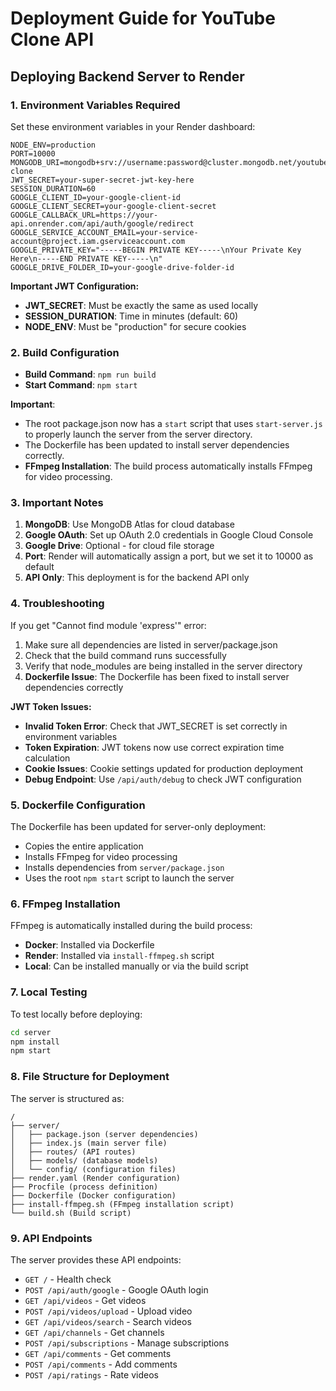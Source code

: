 # Deployment Guide for YouTube Clone API

## Deploying Backend Server to Render

### 1. Environment Variables Required

Set these environment variables in your Render dashboard:

```
NODE_ENV=production
PORT=10000
MONGODB_URI=mongodb+srv://username:password@cluster.mongodb.net/youtube-clone
JWT_SECRET=your-super-secret-jwt-key-here
SESSION_DURATION=60
GOOGLE_CLIENT_ID=your-google-client-id
GOOGLE_CLIENT_SECRET=your-google-client-secret
GOOGLE_CALLBACK_URL=https://your-api.onrender.com/api/auth/google/redirect
GOOGLE_SERVICE_ACCOUNT_EMAIL=your-service-account@project.iam.gserviceaccount.com
GOOGLE_PRIVATE_KEY="-----BEGIN PRIVATE KEY-----\nYour Private Key Here\n-----END PRIVATE KEY-----\n"
GOOGLE_DRIVE_FOLDER_ID=your-google-drive-folder-id
```

**Important JWT Configuration:**
- **JWT_SECRET**: Must be exactly the same as used locally
- **SESSION_DURATION**: Time in minutes (default: 60)
- **NODE_ENV**: Must be "production" for secure cookies

### 2. Build Configuration

- **Build Command**: `npm run build`
- **Start Command**: `npm start`

**Important**: 
- The root package.json now has a `start` script that uses `start-server.js` to properly launch the server from the server directory.
- The Dockerfile has been updated to install server dependencies correctly.
- **FFmpeg Installation**: The build process automatically installs FFmpeg for video processing.

### 3. Important Notes

1. **MongoDB**: Use MongoDB Atlas for cloud database
2. **Google OAuth**: Set up OAuth 2.0 credentials in Google Cloud Console
3. **Google Drive**: Optional - for cloud file storage
4. **Port**: Render will automatically assign a port, but we set it to 10000 as default
5. **API Only**: This deployment is for the backend API only

### 4. Troubleshooting

If you get "Cannot find module 'express'" error:
1. Make sure all dependencies are listed in server/package.json
2. Check that the build command runs successfully
3. Verify that node_modules are being installed in the server directory
4. **Dockerfile Issue**: The Dockerfile has been fixed to install server dependencies correctly

**JWT Token Issues:**
- **Invalid Token Error**: Check that JWT_SECRET is set correctly in environment variables
- **Token Expiration**: JWT tokens now use correct expiration time calculation
- **Cookie Issues**: Cookie settings updated for production deployment
- **Debug Endpoint**: Use `/api/auth/debug` to check JWT configuration

### 5. Dockerfile Configuration

The Dockerfile has been updated for server-only deployment:
- Copies the entire application
- Installs FFmpeg for video processing
- Installs dependencies from `server/package.json`
- Uses the root `npm start` script to launch the server

### 6. FFmpeg Installation

FFmpeg is automatically installed during the build process:
- **Docker**: Installed via Dockerfile
- **Render**: Installed via `install-ffmpeg.sh` script
- **Local**: Can be installed manually or via the build script

### 7. Local Testing

To test locally before deploying:
```bash
cd server
npm install
npm start
```

### 8. File Structure for Deployment

The server is structured as:
```
/
├── server/
│   ├── package.json (server dependencies)
│   ├── index.js (main server file)
│   ├── routes/ (API routes)
│   ├── models/ (database models)
│   └── config/ (configuration files)
├── render.yaml (Render configuration)
├── Procfile (process definition)
├── Dockerfile (Docker configuration)
├── install-ffmpeg.sh (FFmpeg installation script)
└── build.sh (Build script)
```

### 9. API Endpoints

The server provides these API endpoints:
- `GET /` - Health check
- `POST /api/auth/google` - Google OAuth login
- `GET /api/videos` - Get videos
- `POST /api/videos/upload` - Upload video
- `GET /api/videos/search` - Search videos
- `GET /api/channels` - Get channels
- `POST /api/subscriptions` - Manage subscriptions
- `GET /api/comments` - Get comments
- `POST /api/comments` - Add comments
- `POST /api/ratings` - Rate videos 